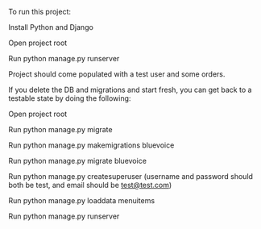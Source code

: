 To run this project:

Install Python and Django

Open project root

Run python manage.py runserver

Project should come populated with a test user and some orders.


If you delete the DB and migrations and start fresh, you can get back to a testable state by doing the following:

  Open project root
  
  Run python manage.py migrate
  
  Run python manage.py makemigrations bluevoice
  
  Run python manage.py migrate bluevoice
  
  Run python manage.py createsuperuser (username and password should both be test, and email should be test@test.com)
  
  Run python manage.py loaddata menuitems
  
  Run python manage.py runserver
